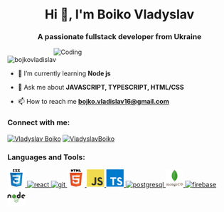 <h1 align="center">Hi 👋, I'm Boiko Vladyslav</h1>
<h3 align="center">A passionate fullstack developer from Ukraine</h3>
<img align="right" alt="Coding" width="400" src="https://c.tenor.com/YUzRkMOL-3EAAAAC/programming-computer-frog.gif">
<p align="left"> <img src="https://komarev.com/ghpvc/?username=bojkovladislav&label=Profile%20views&color=0e75b6&style=flat" alt="bojkovladislav" /> </p>

- 🌱 I’m currently learning **Node js**

- 💬 Ask me about **JAVASCRIPT, TYPESCRIPT, HTML/CSS**

- 📫 How to reach me **bojko.vladislav16@gmail.com**

<h3 align="left">Connect with me:</h3>
<p align="left">
  <a href="https://www.linkedin.com/in/vladyslav-boiko-b389662aa/" target="_blank"><img align="center" src="https://c0.klipartz.com/pngpicture/399/30/gratis-png-linkedin-thumbnail.png" alt="Vladyslav Boiko" height="30" width="40" /></a>
  <a href="https://t.me/VladyslavBoiko" target="_blank"><img align="center" src="https://www.svgrepo.com/show/299513/telegram.svg" alt="VladyslavBoiko" height="30" width="40" /></a>
</p>

<h3 align="left">Languages and Tools:</h3>
<p align="left">
  <a href="https://www.w3schools.com/css/" target="_blank" rel="noreferrer">
    <img src="https://raw.githubusercontent.com/devicons/devicon/master/icons/css3/css3-original-wordmark.svg" alt="css3" width="40" height="40"/>
  </a>
  <a href="https://www.w3schools.com/css/" target="_blank" rel="noreferrer">
    <img src="https://cdn.worldvectorlogo.com/logos/react-1.svg" alt="react" width="40" height="40"/>
  </a>
  <a href="https://git-scm.com/" target="_blank" rel="noreferrer">
    <img src="https://www.vectorlogo.zone/logos/git-scm/git-scm-icon.svg" alt="git" width="40" height="40"/>
  </a>
  <a href="https://www.w3.org/html/" target="_blank" rel="noreferrer">
    <img src="https://raw.githubusercontent.com/devicons/devicon/master/icons/html5/html5-original-wordmark.svg" alt="html5" width="40" height="40"/>
  </a>
  <a href="https://developer.mozilla.org/en-US/docs/Web/JavaScript" target="_blank" rel="noreferrer">
    <img src="https://raw.githubusercontent.com/devicons/devicon/master/icons/javascript/javascript-original.svg" alt="javascript" width="40" height="40"/>
  </a>
  <a href="https://www.typescriptlang.org/" target="_blank" rel="noreferrer">
    <img src="https://raw.githubusercontent.com/devicons/devicon/master/icons/typescript/typescript-original.svg" alt="typescript" width="40" height="40"/>
  </a>
  <a href="https://www.postgresql.org/" target="_blank" rel="noreferrer">
    <img src="https://www.svgrepo.com/show/354200/postgresql.svg" alt="postgresql" width="40" height="40"/>
  </a>
  <a href="https://www.mongodb.com/" target="_blank" rel="noreferrer">
    <img src="https://raw.githubusercontent.com/devicons/devicon/master/icons/mongodb/mongodb-original-wordmark.svg" alt="mongodb" width="40" height="40"/>
  </a>
  <a href="https://firebase.google.com/" target="_blank" rel="noreferrer">
    <img src="https://www.vectorlogo.zone/logos/firebase/firebase-icon.svg" alt="firebase" width="40" height="40"/>
  </a>
  <a href="https://nodejs.org" target="_blank" rel="noreferrer">
    <img src="https://raw.githubusercontent.com/devicons/devicon/master/icons/nodejs/nodejs-original-wordmark.svg" alt="nodejs" width="40" height="40"/>
  </a>
</p>
